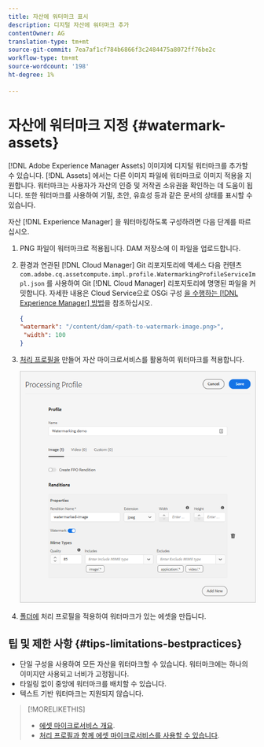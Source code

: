 ```yaml
---
title: 자산에 워터마크 표시
description: 디지털 자산에 워터마크 추가
contentOwner: AG
translation-type: tm+mt
source-git-commit: 7ea7af1cf784b6866f3c2484475a8072ff76be2c
workflow-type: tm+mt
source-wordcount: '198'
ht-degree: 1%

---
```



# 자산에 워터마크 지정 {#watermark-assets}

[!DNL Adobe Experience Manager Assets] 이미지에 디지털 워터마크를 추가할 수 있습니다. [!DNL Assets] 에서는 다른 이미지 파일에 워터마크로 이미지 적용을 지원합니다. 워터마크는 사용자가 자산의 인증 및 저작권 소유권을 확인하는 데 도움이 됩니다. 또한 워터마크를 사용하여 기밀, 초안, 유효성 등과 같은 문서의 상태를 표시할 수 있습니다.

자산 [!DNL Experience Manager] 을 워터마킹하도록 구성하려면 다음 단계를 따르십시오.

1. PNG 파일이 워터마크로 적용됩니다. DAM 저장소에 이 파일을 업로드합니다.

1. 환경과 연관된 [!DNL Cloud Manager] Git 리포지토리에 액세스 다음 컨텐츠 `com.adobe.cq.assetcompute.impl.profile.WatermarkingProfileServiceImpl.json` 를 사용하여 Git [!DNL Cloud Manager] 리포지토리에 명명된 파일을 커밋합니다. 자세한 내용은 Cloud Service으로 OSGi 구성 [을 수행하는 [!DNL Experience Manager] 방법](/help/implementing/deploying/configuring-osgi.md)을 참조하십시오.

   ```json
   {
   "watermark": "/content/dam/<path-to-watermark-image.png>",
    "width": 100
   }
   ```

1. [처리 프로필을](/help/assets/asset-microservices-configure-and-use.md#create-custom-profile) 만들어 자산 마이크로서비스를 활용하여 워터마크를 적용합니다.

   ![워터마크를 만드는 자산 처리 프로필](assets/watermark-processing-profile.png)

1. [폴더에](/help/assets/asset-microservices-configure-and-use.md#use-profiles) 처리 프로필을 적용하여 워터마크가 있는 에셋을 만듭니다.

## 팁 및 제한 사항 {#tips-limitations-bestpractices}

* 단일 구성을 사용하여 모든 자산을 워터마크할 수 있습니다. 워터마크에는 하나의 이미지만 사용되고 너비가 고정됩니다.
* 타일링 없이 중앙에 워터마크를 배치할 수 있습니다.
* 텍스트 기반 워터마크는 지원되지 않습니다.

>[!MORELIKETHIS]
>
>* [에셋 마이크로서비스 개요](/help/assets/asset-microservices-overview.md).
>* [처리 프로필과 함께 에셋 마이크로서비스를 사용할 수 있습니다](/help/assets/asset-microservices-configure-and-use.md).


